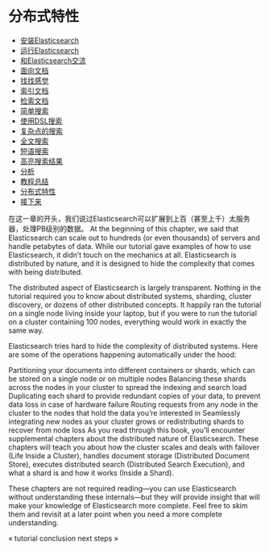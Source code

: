 
分布式特性
=========

* [安装Elasticsearch](installing-elasticsearch.md)
* [运行Elasticsearch](running-elasticsearch.md)
* [和Elasticsearch交流](talking-to-elasticsearch.md)
* [面向文档](document-oriented.md)
* [找找感觉](finding-your-feet.md)
* [索引文档](indexing-employee-documents.md)
* [检索文档](retrieving-a-document.md)
* [简单搜索](search-lite.md)
* [使用DSL搜索](search-with-query-dsl.md)
* [复杂点的搜索](more-complicated-searches.md)
* [全文搜索](full-text-search.md)
* [短语搜索](phrase-search.md)
* [高亮搜索结果](highlighting-our-searches.md)
* [分析](analytics.md)
* [教程总结](tutorial-conclusion.md)
* [分布式特性](distributed-nature.md)
* [接下来](next-steps.md)

在这一章的开头，我们说过Elasticsearch可以扩展到上百（甚至上千）太服务器，处理PB级别的数据。
At the beginning of this chapter, we said that Elasticsearch can scale out to hundreds (or even thousands) of servers and handle petabytes of data. While our tutorial gave examples of how to use Elasticsearch, it didn’t touch on the mechanics at all. Elasticsearch is distributed by nature, and it is designed to hide the complexity that comes with being distributed.

The distributed aspect of Elasticsearch is largely transparent. Nothing in the tutorial required you to know about distributed systems, sharding, cluster discovery, or dozens of other distributed concepts. It happily ran the tutorial on a single node living inside your laptop, but if you were to run the tutorial on a cluster containing 100 nodes, everything would work in exactly the same way.

Elasticsearch tries hard to hide the complexity of distributed systems. Here are some of the operations happening automatically under the hood:

Partitioning your documents into different containers or shards, which can be stored on a single node or on multiple nodes
Balancing these shards across the nodes in your cluster to spread the indexing and search load
Duplicating each shard to provide redundant copies of your data, to prevent data loss in case of hardware failure
Routing requests from any node in the cluster to the nodes that hold the data you’re interested in
Seamlessly integrating new nodes as your cluster grows or redistributing shards to recover from node loss
As you read through this book, you’ll encounter supplemental chapters about the distributed nature of Elasticsearch. These chapters will teach you about how the cluster scales and deals with failover (Life Inside a Cluster), handles document storage (Distributed Document Store), executes distributed search (Distributed Search Execution), and what a shard is and how it works (Inside a Shard).

These chapters are not required reading—you can use Elasticsearch without understanding these internals—but they will provide insight that will make your knowledge of Elasticsearch more complete. Feel free to skim them and revisit at a later point when you need a more complete understanding.

«  tutorial conclusion     next steps  »
